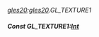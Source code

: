 _[gles20](../../modules/gles20/gles20-module.md):[gles20](../../modules/gles20/gles20-module.md).GL\_TEXTURE1_
##### Const GL\_TEXTURE1:[Int](../../modules/wonkey/wonkey-types-int.md)
